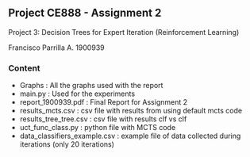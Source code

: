 ## Project CE888 - Assignment 2
Project 3: Decision Trees for Expert Iteration (Reinforcement Learning)

Francisco Parrilla A. 1900939

### Content
- Graphs : All the graphs used with the report
- main.py : Used for the experiments
- report_1900939.pdf : Final Report for Assignment 2
- results_mcts.csv : csv file with results from using default mcts code
- results_tree_tree.csv : csv file with results clf vs clf
- uct_func_class.py : python file with MCTS code
- data_classifiers_example.csv : example file of data collected during iterations (only 20 iterations)
 
